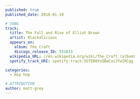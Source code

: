 ```yaml
---
published: true
published_date: 2018-01-10

# SONG
track:
  title: The Fall and Rise of Elliot Brown
  artist: Blackalicious
  appears_on:
    album: The Craft
    discogs_release_ID: 531833
  wikipedia_URL: //en.wikipedia.org/wiki/The_Craft_(album)
  spotify_track_URI: spotify:track:5GTEB0XsQBwCaiJYaIRCgg

categories:
  - Hip hop

# ATTRIBUTION
author: matt-grey
---
```

